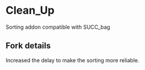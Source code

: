 # Clean_Up
Sorting addon compatible with SUCC_bag

## Fork details
Increased the delay to make the sorting more reliable.
